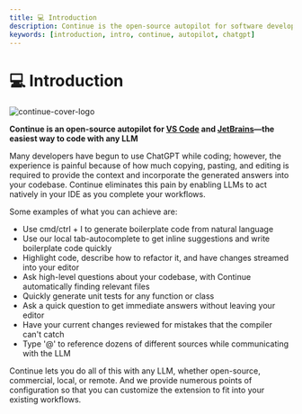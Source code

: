 ```yaml
---
title: 💻 Introduction
description: Continue is the open-source autopilot for software development
keywords: [introduction, intro, continue, autopilot, chatgpt]
---
```


# 💻 Introduction

![continue-cover-logo](/img/continue-cover-logo.png)

**Continue is an open-source autopilot for [VS Code](https://marketplace.visualstudio.com/items?itemName=Continue.continue) and [JetBrains](https://plugins.jetbrains.com/plugin/22707-continue-extension)—the easiest way to code with any LLM**

Many developers have begun to use ChatGPT while coding; however, the experience is painful because of how much copying, pasting, and editing is required to provide the context and incorporate the generated answers into your codebase. Continue eliminates this pain by enabling LLMs to act natively in your IDE as you complete your workflows.

Some examples of what you can achieve are:

- Use cmd/ctrl + I to generate boilerplate code from natural language
- Use our local tab-autocomplete to get inline suggestions and write boilerplate code quickly
- Highlight code, describe how to refactor it, and have changes streamed into your editor
- Ask high-level questions about your codebase, with Continue automatically finding relevant files
- Quickly generate unit tests for any function or class
- Ask a quick question to get immediate answers without leaving your editor
- Have your current changes reviewed for mistakes that the compiler can't catch
- Type '@' to reference dozens of different sources while communicating with the LLM

Continue lets you do all of this with any LLM, whether open-source, commercial, local, or remote. And we provide numerous points of configuration so that you can customize the extension to fit into your existing workflows.
